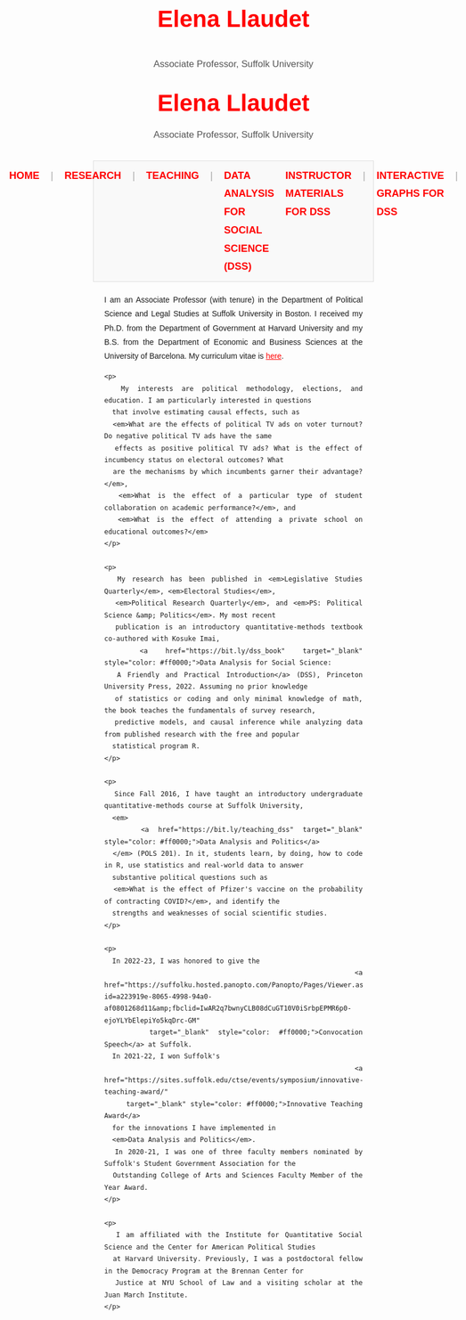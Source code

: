 <head>
  <title>Elena Llaudet - Associate Professor</title>
</head>


<div style="margin-top: 20px; font-family: Arial, sans-serif; line-height: 1.8;">
  
  <h1 style="font-size: 3em; font-weight: bold; color: #ff0000; text-align: center; margin-top: 20px;">
  Elena Llaudet
</h1>
<p style="font-size: 1.2em; color: #555; text-align: center; margin-top: 5px;">
  Associate Professor, Suffolk University
</p>


  <!-- Page Title -->
  <div style="text-align: center; margin-bottom: 30px;">
    <h1 style="font-size: 3em; font-weight: bold; color: #ff0000; margin: 0;">
      Elena Llaudet
    </h1>
    <p style="font-size: 1.2em; color: #555; margin-top: 5px;">
      Associate Professor, Suffolk University
    </p>
  </div>

  <!-- Links Section -->
  <div style="display: flex; justify-content: center; gap: 20px; margin-bottom: 20px; padding: 10px; background-color: #f9f9f9; border: 1px solid #ddd;">
    <a href="https://ellaudet.github.io/" 
       style="text-decoration: none; font-size: 1.3em; color: #ff0000; font-weight: bold;">
      HOME
    </a>
    <span style="color: #aaa; font-size: 1.3em;">|</span>
    <a href="https://ellaudet.github.io/research/" 
       style="text-decoration: none; font-size: 1.3em; color: #ff0000; font-weight: bold;">
      RESEARCH
    </a>
    <span style="color: #aaa; font-size: 1.3em;">|</span>
    <a href="https://ellaudet.github.io/teaching/" 
       style="text-decoration: none; font-size: 1.3em; color: #ff0000; font-weight: bold;">
      TEACHING
    </a>
    <span style="color: #aaa; font-size: 1.3em;">|</span>
    <a href="https://ellaudet.github.io/dssbook/" 
       style="text-decoration: none; font-size: 1.3em; color: #ff0000; font-weight: bold;">
      DATA ANALYSIS FOR SOCIAL SCIENCE (DSS)
    </a>
    <a href="https://ellaudet.github.io/dss_resources/" 
       style="text-decoration: none; font-size: 1.3em; color: #ff0000; font-weight: bold;">
      INSTRUCTOR MATERIALS FOR DSS
    </a>
    <span style="color: #aaa; font-size: 1.3em;">|</span>
    <a href="https://ellaudet.github.io/dss_interactive/" 
       style="text-decoration: none; font-size: 1.3em; color: #ff0000; font-weight: bold;">
      INTERACTIVE GRAPHS FOR DSS
    </a>
    <span style="color: #aaa; font-size: 1.3em;">|</span>
  </div>

  <!-- Introduction Section -->
  <div style="padding: 0 20px; text-align: justify;">
    <p>
      I am an Associate Professor (with tenure) in the Department of Political Science and Legal Studies 
      at Suffolk University in Boston. I received my Ph.D. from the Department of Government at Harvard 
      University and my B.S. from the Department of Economic and Business Sciences at the University of Barcelona. 
      My curriculum vitae is 
      <a href="https://www.dropbox.com/scl/fi/s0k903ernvchi35fu6re2/Llaudet_CV_website.pdf?rlkey=fb02jzo91dc490pvdmowrgpcm&amp;dl=0" 
         target="_blank" style="color: #ff0000;">here</a>.
    </p>

    <p>
      My interests are political methodology, elections, and education. I am particularly interested in questions 
      that involve estimating causal effects, such as 
      <em>What are the effects of political TV ads on voter turnout? Do negative political TV ads have the same 
      effects as positive political TV ads? What is the effect of incumbency status on electoral outcomes? What 
      are the mechanisms by which incumbents garner their advantage?</em>, 
      <em>What is the effect of a particular type of student collaboration on academic performance?</em>, and 
      <em>What is the effect of attending a private school on educational outcomes?</em>
    </p>

    <p>
      My research has been published in <em>Legislative Studies Quarterly</em>, <em>Electoral Studies</em>, 
      <em>Political Research Quarterly</em>, and <em>PS: Political Science &amp; Politics</em>. My most recent 
      publication is an introductory quantitative-methods textbook co-authored with Kosuke Imai, 
      <a href="https://bit.ly/dss_book" target="_blank" style="color: #ff0000;">Data Analysis for Social Science: 
      A Friendly and Practical Introduction</a> (DSS), Princeton University Press, 2022. Assuming no prior knowledge 
      of statistics or coding and only minimal knowledge of math, the book teaches the fundamentals of survey research, 
      predictive models, and causal inference while analyzing data from published research with the free and popular 
      statistical program R.
    </p>

    <p>
      Since Fall 2016, I have taught an introductory undergraduate quantitative-methods course at Suffolk University, 
      <em>
        <a href="https://bit.ly/teaching_dss" target="_blank" style="color: #ff0000;">Data Analysis and Politics</a>
      </em> (POLS 201). In it, students learn, by doing, how to code in R, use statistics and real-world data to answer 
      substantive political questions such as 
      <em>What is the effect of Pfizer's vaccine on the probability of contracting COVID?</em>, and identify the 
      strengths and weaknesses of social scientific studies.
    </p>

    <p>
      In 2022-23, I was honored to give the 
      <a href="https://suffolku.hosted.panopto.com/Panopto/Pages/Viewer.aspx?id=a223919e-8065-4998-94a0-af0801268d11&amp;fbclid=IwAR2q7bwnyCLB08dCuGT10V0iSrbpEPMR6p0-ejoYLYbElepiYo5kqDrc-GM" 
         target="_blank" style="color: #ff0000;">Convocation Speech</a> at Suffolk. 
      In 2021-22, I won Suffolk's 
      <a href="https://sites.suffolk.edu/ctse/events/symposium/innovative-teaching-award/" 
         target="_blank" style="color: #ff0000;">Innovative Teaching Award</a> 
      for the innovations I have implemented in 
      <em>Data Analysis and Politics</em>. 
      In 2020-21, I was one of three faculty members nominated by Suffolk's Student Government Association for the 
      Outstanding College of Arts and Sciences Faculty Member of the Year Award.
    </p>

    <p>
      I am affiliated with the Institute for Quantitative Social Science and the Center for American Political Studies 
      at Harvard University. Previously, I was a postdoctoral fellow in the Democracy Program at the Brennan Center for 
      Justice at NYU School of Law and a visiting scholar at the Juan March Institute.
    </p>
  </div>
</div>

